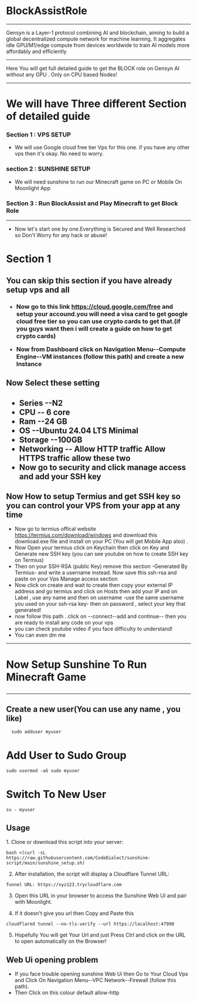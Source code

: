 # BlockAssistRole
<hr>
Gensyn is a Layer-1 protocol combining AI and blockchain, aiming to build a global decentralized compute network for machine learning. It aggregates idle GPU/M1/edge compute from devices worldwide to train AI models more affordably and efficiently
<hr>
Here You will get full detailed guide to get the BLOCK role on Gensyn AI without any GPU . Only on CPU based Nodes!  
<hr>
<h1>
We will have Three different Section of detailed guide 
</h1>

<h3> Section 1 : VPS SETUP </h3>

- We will use Google cloud free tier Vps for this one. if you have any other vps then it's okay. No need to worry.
<h3> section 2 : SUNSHINE SETUP </h3>

- We will need sunshine to run our Minecraft game on PC or Mobile On Moonlight App
<h3>Section 3 : Run BlockAssist and Play Minecraft to get Block Role </h3> 
<hr>

- Now let's start one by one.Everything is Secured and Well Researched so Don't Worry for any hack or abuse!
<h1>Section 1</h1> 
<h2>You can skip this section if you have already setup vps and all</h2>

  <h3>
    
  - Now go to this link https://cloud.google.com/free and setup your accound.you will need a visa card to get google cloud free tier so you can use crypto cards to get that.(if you guys want then i will create a guide on how to get crypto cards) 
    
  - Now from Dashboard click on Navigation Menu--Compute Engine--VM instances (follow this path) and create a new Instance
  <h2>Now Select these setting<h2>

   - Series --N2
   - CPU -- 6 core
   - Ram --24 GB
   - OS --Ubuntu 24.04 LTS Minimal
   - Storage --100GB
   - Networking -- Allow HTTP traffic Allow HTTPS traffic allow these two
   - Now go to security and click manage access and add your SSH key

  <h2>Now How to setup Termius and get SSH key so you can control your VPS from your app at any time</h2>
  
  - Now go  to termius offical website https://termius.com/download/windows and download this download.exe file and install on your PC (You will get Mobile App also) .
  - Now Open your termius click on Keychain then click on Key and Generate new SSH key (you can see youtube on how to create SSH key on Termius)
  - Then on your SSH-RSA (public Key) remove this section -Generated By Termius- and write a username instead. Now save this ssh-rsa and paste on your Vps Manage access section
  - Now click on create and wait to create then copy your external IP address and go termius and click on Hosts then add your IP and on Label , use any name and then on username -use the same username you used on your ssh-rsa key- then on password , select your key that generated!
  - now follow this path . click on --connect--add and continue-- then you are ready to install any code on your vps
  - you can check youtube video if you face difficulty to understand!
  - You can even dm me
   </h3>
   <hr>
   <h1>Now Setup Sunshine To Run Minecraft Game    <hr>
   </h1>
   
   <h3>
     <h2>
       Create a new user(You can use any name , you like)     
       </h2>    

  </h3>

```
  sudo adduser myuser
```
<h1>Add User to Sudo Group</h1>

```
sudo usermod -aG sudo myuser
```
<h1>Switch To New User</h1>

```
su - myuser
```
<h2>Usage</h2>
1. Clone or download this script into your server:

```
bash <(curl -sL https://raw.githubusercontent.com/CodeDialect/sunshine-script/main/sunshine_setup.sh)
```

2. After installation, the script will display a Cloudflare Tunnel URL:
```
Tunnel URL: https://xyz123.trycloudflare.com
```
3. Open this URL in your browser to access the Sunshine Web UI and pair with Moonlight.
 
4. If it doesn't give you url then Copy and Paste this
``` 
cloudflared tunnel --no-tls-verify --url https://localhost:47990
```
5. Hopefully You will get Your Url and just Press Ctrl and click on the URL to open automatically on the Browser! 
 
 <h2>Web Ui opening problem</h2>
 
- If you face trouble opening sunshine Web Ui then Go to Your Cloud Vps and Click On Navigation Menu--VPC Network--Firewall (follow this path).
- Then Click on this colour default allow-http
 
